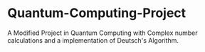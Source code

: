 # Quantum-Computing-Project
A Modified Project in Quantum Computing with Complex number calculations and a implementation of Deutsch's Algorithm.
